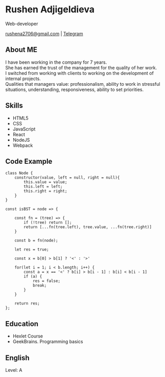 
# Rushen Adjigeldieva
Web-developer

<div id="webaddress">
<a href="mailto:rushena2706@gmail.com">rushena2706@gmail.com</a>
| <a href="https://t.me/rushenka94">Telegram</a>
</div>


## About ME

I have been working in the company for 7 years.  
She has earned the trust of the management for the quality of her work.  
I switched from working with clients to working on the development of internal projects.  
Qualities that managers value: professionalism, ability to work in stressful situations, understanding, responsiveness, ability to set priorities.

## Skills

- HTML5
- CSS
- JavaScript
- React
- NodeJS
- Webpack

## Code Example

``` 
class Node {  
    constructor(value, left = null, right = null){
        this.value = value;
        this.left = left;
        this.right = right;
    }
}

const isBST = node => {

    const fn = (tree) => {
        if (!tree) return [];
        return [...fn(tree.left), tree.value, ...fn(tree.right)]
    }

    const b = fn(node);

    let res = true;

    const x = b[0] > b[1] ? '<' : '>'

    for(let i = 1; i < b.length; i++) {
        const a = x == '<' ? b[i] > b[i - 1] : b[i] < b[i - 1]
        if (a) {
            res = false;
            break;
        }
    }

    return res;
};
```

## Education

- Hexlet Course
- GeekBrains. Programming basics

## English

Level: A